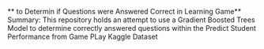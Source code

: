 ** to Determin if Questions were Answered Correct in Learning Game**
Summary: This repository holds an attempt to use a Gradient Boosted Trees Model to determine correctly answered questions within the Predict Student Performance from Game PLay Kaggle Dataset
